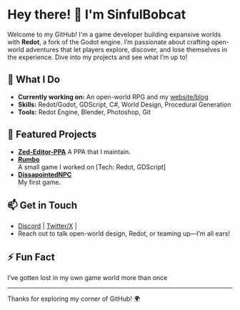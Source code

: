 # Hey there! 👋 I'm SinfulBobcat

Welcome to my GitHub! I'm a game developer building expansive worlds with **Redot**, a fork of the Godot engine. I’m passionate about crafting open-world adventures that let players explore, discover, and lose themselves in the experience. Dive into my projects and see what I’m up to!

## 🔧 What I Do
- **Currently working on:** An open-world RPG and my [website/blog](https://sinfulbobcat.vercel.app)
- **Skills:** Redot/Godot, GDScript, C#, World Design, Procedural Generation
- **Tools:** Redot Engine, Blender, Photoshop, Git

## 🌟 Featured Projects
- **[Zed-Editor-PPA](https://github.com/sinfulbobcat/zed-editor-ppa)**
  A PPA that I maintain.
- **[Rumbo](https://github.com/bonsaipropaganda/advjam2023)**  
  A small game I worked on [Tech: Redot, GDScript]  
- **[DissapointedNPC](https://xa98kx.github.io/playgame)**  
  My first game.

## 📫 Get in Touch
- [Discord](https://discord.gg/hhGq9Syvbk) | [Twitter/X](https://x.com/sinfulbobcat) |
- Reach out to talk open-world design, Redot, or teaming up—I’m all ears!

## ⚡ Fun Fact
I’ve gotten lost in my own game world more than once

---

Thanks for exploring my corner of GitHub! 🌍
